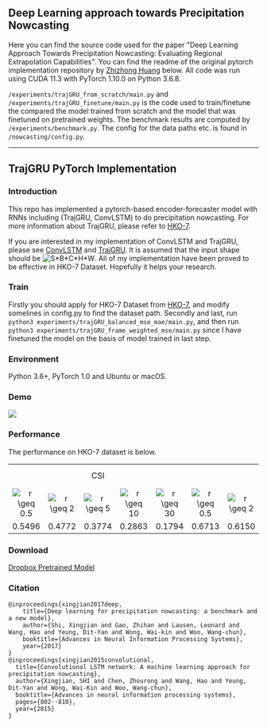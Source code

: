 ## Deep Learning approach towards Precipitation Nowcasting
Here you can find the source code used for the paper "Deep Learning Approach Towards Precipitation Nowcasting:
Evaluating Regional Extrapolation Capabilities". You can find the readme of the original pytorch implementation repository by [Zhizhong Huang](https://hzzone.github.io/) below.
All code was run using CUDA 11.3 with PyTorch 1.10.0 on Python 3.6.8.

`/experiments/trajGRU_from_scratch/main.py` and `/experiments/trajGRU_finetune/main.py` is the code used to train/finetune the compared the model trained from scratch and the model that was finetuned on pretrained weights.
The benchmark results are computed by `/experiments/benchmark.py`. The config for the data paths etc. is found in `/nowcasting/config.py`.


---
## TrajGRU PyTorch Implementation

### Introduction
This repo has implemented a pytorch-based encoder-forecaster model with RNNs including (TrajGRU, ConvLSTM) to do precipitation nowcasting. For more information about TrajGRU, please refer to [HKO-7](https://github.com/sxjscience/HKO-7).

If you are interested in my implementation of ConvLSTM and TrajGRU, please see [ConvLSTM](https://github.com/Hzzone/Precipitation-Nowcasting/blob/master/nowcasting/models/convLSTM.py) and [TrajGRU](https://github.com/Hzzone/Precipitation-Nowcasting/blob/master/nowcasting/models/trajGRU.py). It is assumed that the input shape should be <img src="https://latex.codecogs.com/gif.latex?S*B*C*H*W" title="S*B*C*H*W" />. All of my implementation have been proved to be effective in HKO-7 Dataset. Hopefully it helps your research.

### Train
Firstly you should apply for HKO-7 Dataset from [HKO-7](https://github.com/sxjscience/HKO-7), and modify somelines in config.py to find the dataset path.
Secondly and last, run `python3 experiments/trajGRU_balanced_mse_mae/main.py`, and then run `python3 experiments/trajGRU_frame_weighted_mse/main.py` since I have finetuned the model on the basis of model trained in last step.

### Environment
Python 3.6+, PyTorch 1.0 and Ubuntu or macOS.

### Demo
![](demo.gif)

### Performance
The performance on HKO-7 dataset is below.

<table>
	<tbody>
		<tr>
			<td colspan="5" align="center">CSI</td>
			<td colspan="5" align="center">HSS</td>
			<td align="center">Balanced MSE</td>
			<td align="center">Balanced MAE</td>
		</tr>
		<tr>
			<td  align="center"><img src="https://latex.codecogs.com/gif.latex?r&space;\geq&space;0.5" title="r \geq 0.5" /></td>
			<td align="center"><img src="https://latex.codecogs.com/gif.latex?r&space;\geq&space;2" title="r \geq 2" /></td>
			<td align="center"><img src="https://latex.codecogs.com/gif.latex?r&space;\geq&space;5" title="r \geq 5" /></td>
			<td align="center"><img src="https://latex.codecogs.com/gif.latex?r&space;\geq&space;10" title="r \geq 10" /></td>
			<td align="center"><img src="https://latex.codecogs.com/gif.latex?r&space;\geq&space;30" title="r \geq 30" /></td>
			<td align="center"><img src="https://latex.codecogs.com/gif.latex?r&space;\geq&space;0.5" title="r \geq 0.5" /></td>
			<td align="center"><img src="https://latex.codecogs.com/gif.latex?r&space;\geq&space;2" title="r \geq 2" /></td>
			<td align="center"><img src="https://latex.codecogs.com/gif.latex?r&space;\geq&space;5" title="r \geq 5" /></td>
			<td align="center"><img src="https://latex.codecogs.com/gif.latex?r&space;\geq&space;10" title="r \geq 10" /></td>
			<td align="center"><img src="https://latex.codecogs.com/gif.latex?r&space;\geq&space;30" title="r \geq 30" /></td>
			<td align="center"></td>
			<td align="center"></td>
		</tr>
		<tr>
			<td align="center">0.5496</td>
			<td align="center">0.4772</td>
			<td align="center">0.3774</td>
			<td align="center">0.2863</td>
			<td align="center">0.1794</td>
			<td align="center">0.6713</td>
			<td align="center">0.6150</td>
			<td align="center">0.5226</td>
			<td align="center">0.4253</td>
			<td align="center">0.2919</td>
			<td align="center">5860.97</td>
			<td align="center">15062.46</td>
		</tr>
	</tbody>
</table>

### Download

[Dropbox Pretrained Model](https://www.dropbox.com/sh/i5goltdq83dmkvc/AABBe5wTuEQF5j3VSMszVQSaa?dl=0)

### Citation

```
@inproceedings{xingjian2017deep,
    title={Deep learning for precipitation nowcasting: a benchmark and a new model},
    author={Shi, Xingjian and Gao, Zhihan and Lausen, Leonard and Wang, Hao and Yeung, Dit-Yan and Wong, Wai-kin and Woo, Wang-chun},
    booktitle={Advances in Neural Information Processing Systems},
    year={2017}
}
@inproceedings{xingjian2015convolutional,
  title={Convolutional LSTM network: A machine learning approach for precipitation nowcasting},
  author={Xingjian, SHI and Chen, Zhourong and Wang, Hao and Yeung, Dit-Yan and Wong, Wai-Kin and Woo, Wang-chun},
  booktitle={Advances in neural information processing systems},
  pages={802--810},
  year={2015}
}
```

